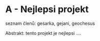 # A - Nejlepsi projekt
seznam členů: gesarka, gejani, geochesus

Abstrakt: tento projekt je nejlepsi ....